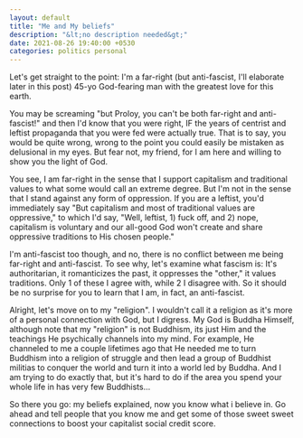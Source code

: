 ```yaml
---
layout: default
title: "Me and My beliefs"
description: "&lt;no description needed&gt;"
date: 2021-08-26 19:40:00 +0530
categories: politics personal
---
```


Let's get straight to the point: I'm a far-right (but anti-fascist, I'll elaborate later in this post) 45-yo God-fearing man with the greatest love for this earth.

You may be screaming "but Proloy, you can't be both far-right and anti-fascist!" and then I'd know that you were right, 
IF the years of centrist and leftist propaganda that you were fed were actually true. That is to say, you would be quite wrong, 
wrong to the point you could easily be mistaken as delusional in my eyes. But fear not, my friend, for I am here and willing to show you the light of God.

You see, I am far-right in the sense that I support capitalism and traditional values to what some would call an extreme degree.
But I'm not in the sense that I stand against any form of oppression. 
If you are a leftist, you'd immediately say "But capitalism and most of traditional values are oppressive," to which I'd say, 
"Well, leftist, 1) fuck off, and 2) nope, capitalism is voluntary and our all-good God won't create and share oppressive traditions to His chosen people."

I'm anti-fascist too though, and no, there is no conflict between me being far-right and anti-fascist. 
To see why, let's examine what fascism is:
It's authoritarian, it romanticizes the past, it oppresses the "other," it values traditions.
Only 1 of these I agree with, while 2 I disagree with. So it should be no surprise for you to learn that I am, in fact, an anti-fascist.

Alright, let's move on to my "religion". I wouldn't call it a religion as it's more of a personal connection with God, but I digress.
My God is Buddha Himself, although note that my "religion" is not Buddhism, its just Him and the teachings He psychically channels into my mind.
For example, He channeled to me a couple lifetimes ago that He needed me to turn Buddhism into a religion of struggle and then lead a group of 
Buddhist militias to conquer the world and turn it into a world led by Buddha. And I am trying to do exactly that, 
but it's hard to do if the area you spend your whole life in has very few Buddhists...

So there you go: my beliefs explained, now you know what i believe in. Go ahead and tell people that you know me and get some of those sweet sweet connections to 
boost your capitalist social credit score.
